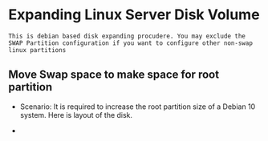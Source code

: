 # Expanding Linux Server Disk Volume

```
This is debian based disk expanding procudere. You may exclude the SWAP Partition configuration if you want to configure other non-swap linux partitions
```

## Move Swap space to make space for root partition

- Scenario: It is required to increase the root partition size of a Debian 10 system. Here
is layout of the disk.

- 